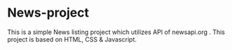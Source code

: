 # News-project
This is a simple News listing project which utilizes API of newsapi.org .
This project is based on HTML, CSS & Javascript.
